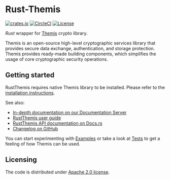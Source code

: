 # Rust-Themis

[![crates.io][crates-io-badge]][crates-io]
[![CircleCI][circle-ci-badge]][circle-ci]
[![License][license-badge]][license]

_Rust_ wrapper for [Themis] crypto library.

Themis is an open-source high-level cryptographic services library that provides secure data exchange, authentication, and storage protection.
Themis provides ready-made building components, which simplifies the usage of core cryptographic security operations.

[Themis]: https://github.com/cossacklabs/themis
[crates-io]: https://crates.io/crates/themis
[crates-io-badge]: https://img.shields.io/crates/v/themis.svg
[circle-ci]: https://circleci.com/gh/cossacklabs/themis/tree/master
[circle-ci-badge]: https://circleci.com/gh/cossacklabs/themis/tree/master.svg?style=shield
[license]: LICENSE
[license-badge]: https://img.shields.io/crates/l/themis.svg

## Getting started

RustThemis requires native Themis library to be installed.
Please refer to the [installation instructions][install].

See also:

 - [In-depth documentation on our Documentation Server][Documentation Server]
 - [RustThemis user guide][user guide]
 - [RustThemis API documentation on Docs.rs][Docs.rs]
 - [Changelog on GitHub][CHANGELOG]

You can start experimenting with [Examples]
or take a look at [Tests]
to get a feeling of how Themis can be used.

[install]: https://docs.cossacklabs.com/themis/languages/rust/installation/
[user guide]: https://docs.cossacklabs.com/themis/languages/rust/
[Docs.rs]: https://docs.rs/themis
[Documentation Server]: https://docs.cossacklabs.com/themis/
[CHANGELOG]: /CHANGELOG.md
[Examples]: /docs/examples/rust
[Tests]: /tests/rust

## Licensing

The code is distributed under [Apache 2.0 license](LICENSE).
